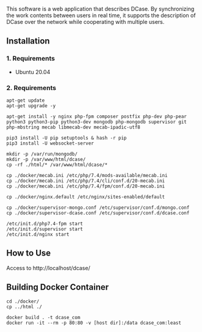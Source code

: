 This software is a web application that describes DCase.
By synchronizing the work contents between users in real time, it supports the description of DCase over the network while cooperating with multiple users.

## Installation
### 1. Requirements
* Ubuntu 20.04

### 2. Requirements
`apt-get update`  
`apt-get upgrade -y`  

`apt-get install -y nginx php-fpm composer postfix php-dev php-pear python3 python3-pip python3-dev mongodb php-mongodb supervisor git php-mbstring mecab libmecab-dev mecab-ipadic-utf8`  

`pip3 install -U pip setuptools & hash -r pip`  
`pip3 install -U websocket-server`

`mkdir -p /var/run/mongodb/`  
`mkdir -p /var/www/html/dcase/`  
`cp -rf ./html/* /var/www/html/dcase/*`  

`cp ./docker/mecab.ini /etc/php/7.4/mods-available/mecab.ini`  
`cp ./docker/mecab.ini /etc/php/7.4/cli/conf.d/20-mecab.ini`  
`cp ./docker/mecab.ini /etc/php/7.4/fpm/conf.d/20-mecab.ini`  

`cp ./docker/nginx.default /etc/nginx/sites-enabled/default` 

`cp ./docker/supervisor-mongo.conf /etc/supervisor/conf.d/mongo.conf`  
`cp ./docker/supervisor-dcase.conf /etc/supervisor/conf.d/dcase.conf`  

`/etc/init.d/php7.4-fpm start`  
`/etc/init.d/supervisor start`  
`/etc/init.d/nginx start`  


## How to Use
Access to http://localhost/dcase/

## Building Docker Container
`cd ./docker/`  
`cp ../html ./`  

`docker build . -t dcase_com`  
`docker run -it --rm -p 80:80 -v [host dir]:/data dcase_com:least`  